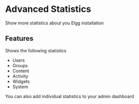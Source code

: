# Advanced Statistics

Show more statistics about you Elgg installation

## Features

Shows the following statistics

- Users
- Groups
- Content
- Activity
- Widgets
- System

You can also add individual statistics to your admin dashboard